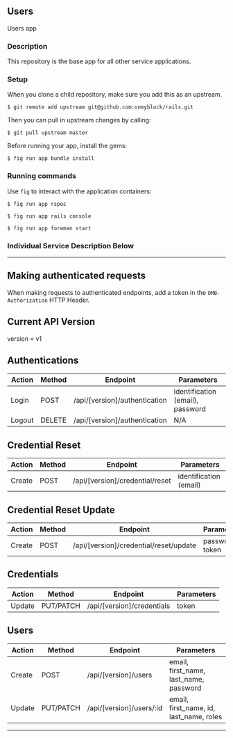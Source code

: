 ## Users
Users app

### Description
This repository is the base app for all other service applications.

### Setup
When you clone a child repository, make sure you add this as an upstream.

```
$ git remote add upstream git@github.com:onmyblock/rails.git
```

Then you can pull in upstream changes by calling:
```
$ git pull upstream master
```

Before running your app, install the gems:
```
$ fig run app bundle install
```

### Running commands

Use `fig` to interact with the application containers:
```
$ fig run app rspec
```

```
$ fig run app rails console
```

```
$ fig run app foreman start
```

### Individual Service Description Below
---
## Making authenticated requests
When making requests to authenticated endpoints, add a token in the
`OMB-Authorization` HTTP Header.

## Current API Version
version = v1

## Authentications
Action | Method | Endpoint | Parameters
--- | --- | --- | ---
Login | POST | /api/[version]/authentication | identification (email), password
Logout | DELETE | /api/[version]/authentication | N/A

## Credential Reset
Action | Method | Endpoint | Parameters
--- | --- | --- | ---
Create | POST | /api/[version]/credential/reset | identification (email)

## Credential Reset Update
Action | Method | Endpoint | Parameters
--- | --- | --- | ---
Create | POST | /api/[version]/credential/reset/update | password, token

## Credentials
Action | Method | Endpoint | Parameters
--- | --- | --- | ---
Update | PUT/PATCH | /api/[version]/credentials | token

## Users
Action | Method | Endpoint | Parameters
--- | --- | --- | ---
Create | POST | /api/[version]/users | email, first_name, last_name, password
Update | PUT/PATCH | /api/[version]/users/:id | email, first_name, id, last_name, roles
---
